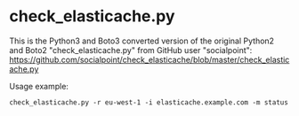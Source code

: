 # check_elasticache.py

This is the Python3 and Boto3 converted version of the original Python2 and Boto2 "check_elasticache.py" from GitHub user "socialpoint":
https://github.com/socialpoint/check_elasticache/blob/master/check_elasticache.py

Usage example:
```
check_elasticache.py -r eu-west-1 -i elasticache.example.com -m status
```
